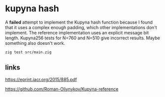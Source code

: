 # kupyna hash

A **failed** attempt to implement the Kupyna hash function because I found that it 
uses a complex enough padding, which other implementations don't implement. The
reference implementation uses an explicit message bit length. Kupyna256 tests 
for N=760 and N=510 give incorrect results. Maybe something also doesn't work.

```bash
zig test src/main.zig
```

## links
https://eprint.iacr.org/2015/885.pdf

https://github.com/Roman-Oliynykov/Kupyna-reference